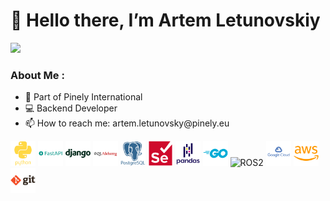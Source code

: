 <h1>👋 Hello there, I’m Artem Letunovskiy</h1>
<div><img src="https://pinely.eu/_next/image?url=https%3A%2F%2Fpinely-strapi-files.s3.eu-west-3.amazonaws.com%2Flogo_0bda874db4.png&w=128&q=75"></div>
<div>
<h3>About Me :</h3>
<ul>
<li>👾 Part of Pinely International</li>
<li>💻 Backend Developer</li>
<li>📫 How to reach me: artem.letunovsky@pinely.eu</li>
</ul>

<div>
<img src="https://github.com/devicons/devicon/blob/master/icons/python/python-plain-wordmark.svg" title="Python" alt="Python" width="40"/> 
<img src="https://github.com/devicons/devicon/blob/master/icons/fastapi/fastapi-plain-wordmark.svg" title="FastApi" alt="FastApi" width="40"/> 
<img src="https://github.com/devicons/devicon/blob/master/icons/django/django-plain-wordmark.svg" title="Django" alt="Django" width="40"/> 
<img src="https://github.com/devicons/devicon/blob/master/icons/sqlalchemy/sqlalchemy-original-wordmark.svg" title="SQLAlchemy" alt="SQLAlchemy" width="40"/> 
<img src="https://github.com/devicons/devicon/blob/master/icons/postgresql/postgresql-plain-wordmark.svg" title="Postgres" alt="Postgres" width="40"/> 
<img src="https://github.com/devicons/devicon/blob/master/icons/selenium/selenium-original.svg" title="Selenium" alt="Selenium" width="40"/> 
<img src="https://github.com/devicons/devicon/blob/master/icons/pandas/pandas-original-wordmark.svg" title="Pandas" alt="Pandas" width="40"/> 
<img src="https://github.com/devicons/devicon/blob/master/icons/go/go-original-wordmark.svg" title="GoLang" alt="GoLang" width="40"/>
<img src="https://avatars.githubusercontent.com/u/3979232?s=200&v=4" title="ROS2" alt="ROS2" width="40"/> 
<img src="https://github.com/devicons/devicon/blob/master/icons/googlecloud/googlecloud-plain-wordmark.svg" title="GCS" alt="GCS" width="40" height="40"/> 
<img src="https://github.com/devicons/devicon/blob/master/icons/amazonwebservices/amazonwebservices-plain-wordmark.svg" title="AWS" alt="AWS" width="40" height="40"/> 
<img src="https://github.com/devicons/devicon/blob/master/icons/git/git-original-wordmark.svg" title="Git" alt="Git" width="40" height="40"/>
</div>
